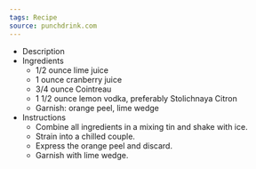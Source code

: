 ```yaml
---
tags: Recipe
source: punchdrink.com
---
```


- Description
- Ingredients
	- 1/2 ounce lime juice
	- 1 ounce cranberry juice
	- 3/4 ounce Cointreau
	- 1 1/2 ounce lemon vodka, preferably Stolichnaya Citron
	- Garnish: orange peel, lime wedge
- Instructions
	- Combine all ingredients in a mixing tin and shake with ice.
	- Strain into a chilled couple.
	- Express the orange peel and discard.
	- Garnish with lime wedge.